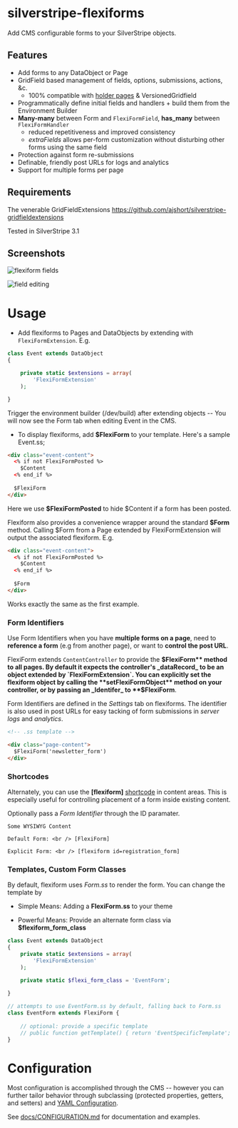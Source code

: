 silverstripe-flexiforms
=======================

Add CMS configurable forms to your SilverStripe objects. 

Features
--------

* Add forms to any DataObject or Page
* GridField based management of fields, options, submissions, actions, &c.
  * 100% compatible with [holder pages](https://github.com/briceburg/silverstripe-pageholder) & VersionedGridfield
* Programmatically define initial fields and handlers + build them from the Environment Builder
* **Many-many** between Form and `FlexiFormField`, **has_many** between `FlexiFormHandler`
  * reduced repetitiveness and improved consistency
  * _extraFields_ allows per-form customization without disturbing other forms using the same field
* Protection against form re-submissions
* Definable, friendly post URLs for logs and analytics
* Support for multiple forms per page 


Requirements
------------

The venerable GridFieldExtensions https://github.com/ajshort/silverstripe-gridfieldextensions

Tested in SilverStripe 3.1

Screenshots
-----------

![flexiform fields](https://github.com/briceburg/silverstripe-flexiform/blob/master/docs/screenshots/flexiform_1.png?raw=true)

![field editing](https://github.com/briceburg/silverstripe-flexiform/blob/master/docs/screenshots/flexiform_2.png?raw=true)



Usage 
=====

* Add flexiforms to Pages and DataObjects by extending with `FlexiFormExtension`. E.g.

```php
class Event extends DataObject
{

    private static $extensions = array(
        'FlexiFormExtension'
    );

}
```

Trigger the environment builder (/dev/build) after extending objects --
You will now see the Form tab when editing Event in the CMS.

* To display flexiforms, add **$FlexiForm** to your template. Here's a sample Event.ss;


```html
<div class="event-content">
  <% if not FlexiFormPosted %>
    $Content
  <% end_if %>
   
  $FlexiForm    
</div>
```

Here we use **$FlexiFormPosted** to hide $Content if a form has been posted.

Flexiform also provides a convenience wrapper around the standard **$Form** method.
Calling $Form from a Page extended by FlexiFormExtension will output the associated
flexiform. E.g.

```html
<div class="event-content">
  <% if not FlexiFormPosted %>
    $Content
  <% end_if %>
   
  $Form    
</div>
```

Works exactly the same as the first example.


### Form Identifiers


Use Form Identifiers when you have **multiple forms on a page**, need to 
**reference a form** (e.g from another page), or want to **control the post URL**. 

FlexiForm extends `ContentController` to provide the **$FlexiForm** method to all
pages. By default it expects the controller's _dataRecord_ to be an object
extended by `FlexiFormExtension`. You can explicitly set the flexiform
object by calling the **setFlexiFormObject** method on your controller,  or by passing 
an _Identifer_ to **$FlexiForm**.

Form Identifiers are defined in the  _Settings_ tab on flexiforms. The
identifier is also used in post URLs for easy tacking of form submissions in
_server logs_ and _analytics_.

```html
<!-- .ss template -->

<div class="page-content">
  $FlexiForm('newsletter_form')    
</div>
```


### Shortcodes

Alternately, you can use the **[flexiform]** [shortcode](http://doc.silverstripe.org/framework/en/reference/shortcodes)
in content areas. This is especially useful for controlling placement of 
a form inside existing content.

Optionally pass a _Form Identifier_ through the ID paramater. 

```
Some WYSIWYG Content

Default Form: <br /> [FlexiForm]

Explicit Form: <br /> [flexiform id=registration_form]

```


### Templates, Custom Form Classes

By default, flexiform uses _Form.ss_ to render the form. You can change the template by

* Simple Means: Adding a **FlexiForm.ss** to your theme

* Powerful Means: Provide an alternate form class via **$flexiform_form_class** 

```php
class Event extends DataObject
{
    private static $extensions = array(
        'FlexiFormExtension'
    );
    
    private static $flexi_form_class = 'EventForm';

}

// attempts to use EventForm.ss by default, falling back to Form.ss 
class EventForm extends FlexiForm {
    
    // optional: provide a specific template
    // public function getTemplate() { return 'EventSpecificTemplate'; } 
}

```


Configuration
=============

Most configuration is accomplished through the CMS -- however you can further 
tailor behavior through subclassing (protected properties, getters, and setters)
and [YAML Configuration](http://doc.silverstripe.org/framework/en/topics/configuration).

See [docs/CONFIGURATION.md](docs/CONFIGURATION.md) for documentation and examples.

